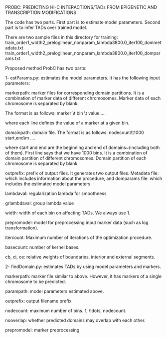 PROBC: PREDICTING HI-C INTERACTIONS/TADs FROM EPIGENETIC AND TRANSCRIPTION MODIFICATIONS

The code has two parts. First part is to estimate model parameters. Second part is to infer TADs over trained model.

There are two sample files in this directory for training:
train_order1_width2_preloglinear_nonparam_lambda3800.0_iter100_dommetadata.txt
train_order1_width2_preloglinear_nonparam_lambda3800.0_iter100_domparams.txt

Proposed method ProbC has two parts:

1- estParams.py: estimates the model parameters. It has the following input parameters:

markerpath: marker files for corresponding domain partitions. It is a
combination of marker data of different chromosomes. Marker data of
each chromosome is separated by blank.

The format is as follows:
marker \t bin \t value
....

where each line defines the value of a marker at a given bin.

domainpath: domain file. The format is as follows:
nodecount\t1000
start,end\m
....

where start and end are the beginning and end of domains~(including
both of them). First line says that we have 1000 bins. It is a
combination of domain partition of different chromosomes. Domain partition of
each chromosome is separated by blank.

outprefix: prefix of output files. It generates two output
files. Metadata file: which includes information about the procedure,
and domparams file: which includes the estimated model parameters.

lambdaval: regularization lambda for smoothness

grlambdaval: group lambda value

width: width of each bin on affecting TADs. We always use 1. 

prepromodel: model for preprocessing input marker data (such as log transformation).

itercount: Maximum number of iterations of the optimization procedure.

basecount: number of kernel bases.

cb, ci, ce: relative weights of boundaries, interior and external segments.


2- findDomain.py: estimates TADs by using model parameters and markers.

markerpath: marker file similar to above. However, it has markers of
a single chromosome to be predicted.

parampath: model parameters estimated above.

outprefix: output filename prefix

nodecount: maximum number of bins. 1, \ldots, nodecount.

nooverlap: whether predicted domains may overlap with each other.

prepromodel: marker preprocessing






